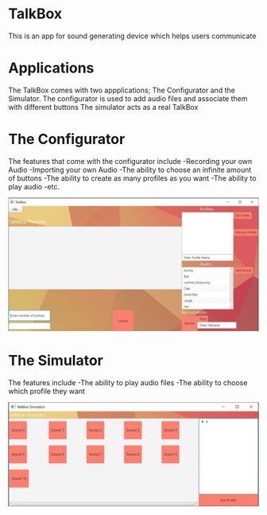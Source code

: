 # TalkBox
This is an app for sound generating device which helps users communicate

# Applications
The TalkBox comes with two appplications; The Configurator and the Simulator.
The configurator is used to add audio files and associate them with different buttons
The simulator acts as a real TalkBox

# The Configurator
The features that come with the configurator include
-Recording your own Audio
-Importing your own Audio
-The ability to choose an infinite amount of buttons
-The ability to create as many profiles as you want
-The ability to play audio
-etc.

![alt text](https://github.com/neharikapurieng/TalkBox/blob/master/TalkBox/Capture4.JPG)


# The Simulator
The features include
-The ability to play audio files
-The ability to choose which profile they want

![alt text](https://github.com/neharikapurieng/TalkBox/blob/master/TalkBox/Capture6.JPG)


